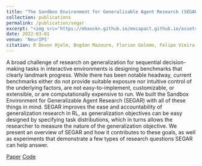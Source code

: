 ```yaml
---
title: "The Sandbox Environment for Generalizable Agent Research (SEGAR)"
collection: publications
permalink: /publication/segar
excerpt: "<img src='https://mhauskn.github.io/mocapact.github.io/assets/MoCapAct.png' style='display:block; margin:auto;'><br/>A broad challenge of research on generalization for sequential decision-making tasks in interactive environments is designing benchmarks that clearly landmark progress. While there has been notable headway, current benchmarks either do not provide suitable exposure nor intuitive control of the underlying factors, are not easy-to-implement, customizable, or extensible, or are computationally expensive to run. We built the Sandbox Environment for Generalizable Agent Research (SEGAR) with all of these things in mind. SEGAR improves the ease and accountability of generalization research in RL, as generalization objectives can be easy designed by specifying task distributions, which in turns allows the researcher to measure the nature of the generalization objective. We present an overview of SEGAR and how it contributes to these goals, as well as experiments that demonstrate a few types of research questions SEGAR can help answer."
date: 2022-03-01
venue: 'NeurIPS'
citation: R Devon Hjelm, Bogdan Mazoure, Florian Golemo, Felipe Vieira Frujeri, Mihai Jalobeanu, Andrey Kolobov
---
```

A broad challenge of research on generalization for sequential decision-making tasks in interactive environments is designing benchmarks that clearly landmark progress. While there has been notable headway, current benchmarks either do not provide suitable exposure nor intuitive control of the underlying factors, are not easy-to-implement, customizable, or extensible, or are computationally expensive to run. We built the Sandbox Environment for Generalizable Agent Research (SEGAR) with all of these things in mind. SEGAR improves the ease and accountability of generalization research in RL, as generalization objectives can be easy designed by specifying task distributions, which in turns allows the researcher to measure the nature of the generalization objective. We present an overview of SEGAR and how it contributes to these goals, as well as experiments that demonstrate a few types of research questions SEGAR can help answer.

[Paper](https://arxiv.org/pdf/2203.10351.pdf)
[Code](https://github.com/microsoft/segar)



